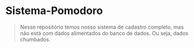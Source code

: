 # Sistema-Pomodoro

> Nesse repositório temos nosso sistema de cadastro completo, mas não está com dados alimentados do banco de dados. Ou seja, dados chumbados.
